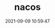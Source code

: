 ---
pageComponent: 

  name: Catalogue
  
  data: 
    key: 02.nacos
    
    imgUrl: /img/nacos.png
    
    description: nacos配置中心，注册中心使用
    
title: nacos

date: 2021-09-09 10:59:47

permalink: /nacos

sidebar: false

article: false

comment: false

editLink: false
---